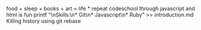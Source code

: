 food + sleep + books + art = life * repeat
codeschool through javascript and html is fun
printf "\nSkills:\n* Git\n* Javascript\n* Ruby" >> introduction.md
Killing history using git rebase